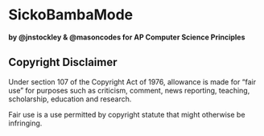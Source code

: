 # SickoBambaMode
**by @jnstockley & @masoncodes for AP Computer Science Principles**

## Copyright Disclaimer
Under section 107 of the Copyright Act of 1976, allowance is made for “fair use” for purposes such as criticism, comment, news reporting, teaching, scholarship, education and research.

Fair use is a use permitted by copyright statute that might otherwise be infringing.
